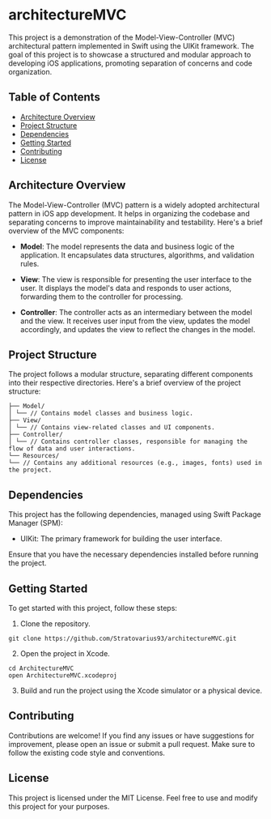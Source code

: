 # architectureMVC

This project is a demonstration of the Model-View-Controller (MVC) architectural pattern implemented in Swift using the UIKit framework. The goal of this project is to showcase a structured and modular approach to developing iOS applications, promoting separation of concerns and code organization.

## Table of Contents

- [Architecture Overview](#architecture-overview)
- [Project Structure](#project-structure)
- [Dependencies](#dependencies)
- [Getting Started](#getting-started)
- [Contributing](#contributing)
- [License](#license)

## Architecture Overview

The Model-View-Controller (MVC) pattern is a widely adopted architectural pattern in iOS app development. It helps in organizing the codebase and separating concerns to improve maintainability and testability. Here's a brief overview of the MVC components:

- **Model**: The model represents the data and business logic of the application. It encapsulates data structures, algorithms, and validation rules.

- **View**: The view is responsible for presenting the user interface to the user. It displays the model's data and responds to user actions, forwarding them to the controller for processing.

- **Controller**: The controller acts as an intermediary between the model and the view. It receives user input from the view, updates the model accordingly, and updates the view to reflect the changes in the model.

## Project Structure

The project follows a modular structure, separating different components into their respective directories. Here's a brief overview of the project structure:
```shell
├── Model/
│ └── // Contains model classes and business logic.
├── View/
│ └── // Contains view-related classes and UI components.
├── Controller/
│ └── // Contains controller classes, responsible for managing the flow of data and user interactions.
└── Resources/
└── // Contains any additional resources (e.g., images, fonts) used in the project.
```

## Dependencies

This project has the following dependencies, managed using Swift Package Manager (SPM):

- UIKit: The primary framework for building the user interface.

Ensure that you have the necessary dependencies installed before running the project.

## Getting Started

To get started with this project, follow these steps:

1. Clone the repository.

```shell
git clone https://github.com/Stratovarius93/architectureMVC.git
```

2. Open the project in Xcode.

```shell
cd ArchitectureMVC
open ArchitectureMVC.xcodeproj
```

3. Build and run the project using the Xcode simulator or a physical device.


## Contributing

Contributions are welcome! If you find any issues or have suggestions for improvement, please open an issue or submit a pull request. Make sure to follow the existing code style and conventions.

## License

This project is licensed under the MIT License. Feel free to use and modify this project for your purposes.
